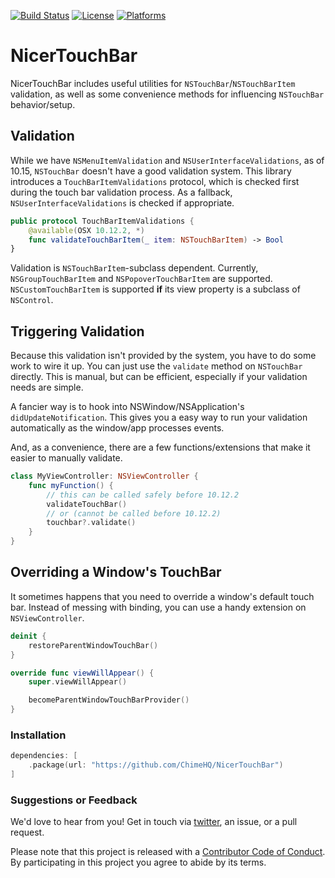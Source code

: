 [![Build Status][build status badge]][build status]
[![License][license badge]][license]
[![Platforms][platforms badge]][platforms]

# NicerTouchBar

NicerTouchBar includes useful utilities for `NSTouchBar`/`NSTouchBarItem` validation, as well as some convenience methods for influencing `NSTouchBar` behavior/setup.

## Validation

While we have `NSMenuItemValidation` and `NSUserInterfaceValidations`, as of 10.15, `NSTouchBar` doesn't have a good validation system. This library introduces a `TouchBarItemValidations` protocol, which is checked first during the touch bar validation process. As a fallback, `NSUserInterfaceValidations` is checked if appropriate.

```swift
public protocol TouchBarItemValidations {
    @available(OSX 10.12.2, *)
    func validateTouchBarItem(_ item: NSTouchBarItem) -> Bool
}
```

Validation is `NSTouchBarItem`-subclass dependent. Currently, `NSGroupTouchBarItem` and `NSPopoverTouchBarItem` are supported. `NSCustomTouchBarItem` is supported **if** its view property is a subclass of `NSControl`.

## Triggering Validation

Because this validation isn't provided by the system, you have to do some work to wire it up. You can just use the `validate` method on `NSTouchBar` directly. This is manual, but can be efficient, especially if your validation needs are simple.

A fancier way is to hook into NSWindow/NSApplication's `didUpdateNotification`. This gives you a easy way to run your validation automatically as the window/app processes events.

And, as a convenience, there are a few functions/extensions that make it easier to manually validate.

```swift
class MyViewController: NSViewController {
    func myFunction() {
        // this can be called safely before 10.12.2
        validateTouchBar()
        // or (cannot be called before 10.12.2)
        touchbar?.validate()
    }
}
```

## Overriding a Window's TouchBar

It sometimes happens that you need to override a window's default touch bar. Instead of messing with binding, you can use a handy extension on `NSViewController`.

```swift
deinit {
    restoreParentWindowTouchBar()
}

override func viewWillAppear() {
    super.viewWillAppear()

    becomeParentWindowTouchBarProvider()
}
```

### Installation

```swift
dependencies: [
    .package(url: "https://github.com/ChimeHQ/NicerTouchBar")
]
```

### Suggestions or Feedback

We'd love to hear from you! Get in touch via [twitter](https://twitter.com/chimehq), an issue, or a pull request.

Please note that this project is released with a [Contributor Code of Conduct](CODE_OF_CONDUCT.md). By participating in this project you agree to abide by its terms.

[build status]: https://github.com/ChimeHQ/NicerTouchBar/actions
[build status badge]: https://github.com/ChimeHQ/NicerTouchBar/workflows/CI/badge.svg
[license]: https://opensource.org/licenses/BSD-3-Clause
[license badge]: https://img.shields.io/github/license/ChimeHQ/NicerTouchBar
[platforms]: https://swiftpackageindex.com/ChimeHQ/NicerTouchBar
[platforms badge]: https://img.shields.io/endpoint?url=https%3A%2F%2Fswiftpackageindex.com%2Fapi%2Fpackages%2FChimeHQ%2FNicerTouchBar%2Fbadge%3Ftype%3Dplatforms
